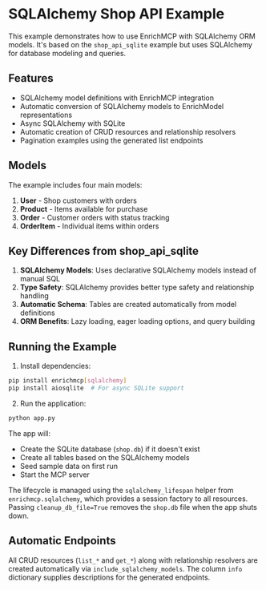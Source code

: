 # SQLAlchemy Shop API Example

This example demonstrates how to use EnrichMCP with SQLAlchemy ORM models. It's based on the `shop_api_sqlite` example but uses SQLAlchemy for database modeling and queries.

## Features

- SQLAlchemy model definitions with EnrichMCP integration
- Automatic conversion of SQLAlchemy models to EnrichModel representations
- Async SQLAlchemy with SQLite
- Automatic creation of CRUD resources and relationship resolvers
- Pagination examples using the generated list endpoints

## Models

The example includes four main models:

1. **User** - Shop customers with orders
2. **Product** - Items available for purchase
3. **Order** - Customer orders with status tracking
4. **OrderItem** - Individual items within orders

## Key Differences from shop_api_sqlite

1. **SQLAlchemy Models**: Uses declarative SQLAlchemy models instead of manual SQL
2. **Type Safety**: SQLAlchemy provides better type safety and relationship handling
3. **Automatic Schema**: Tables are created automatically from model definitions
4. **ORM Benefits**: Lazy loading, eager loading options, and query building

## Running the Example

1. Install dependencies:
```bash
pip install enrichmcp[sqlalchemy]
pip install aiosqlite  # For async SQLite support
```

2. Run the application:
```bash
python app.py
```

The app will:
- Create the SQLite database (`shop.db`) if it doesn't exist
- Create all tables based on the SQLAlchemy models
- Seed sample data on first run
- Start the MCP server

The lifecycle is managed using the `sqlalchemy_lifespan` helper from
`enrichmcp.sqlalchemy`, which provides a session factory to all resources.
Passing `cleanup_db_file=True` removes the `shop.db` file when the app shuts
down.

## Automatic Endpoints

All CRUD resources (`list_*` and `get_*`) along with relationship resolvers are
created automatically via `include_sqlalchemy_models`. The column `info`
dictionary supplies descriptions for the generated endpoints.
